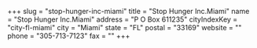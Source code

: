 +++
slug = "stop-hunger-inc-miami"
title = "Stop Hunger Inc.Miami"
name = "Stop Hunger Inc.Miami"
address = "P O Box 611235"
cityIndexKey = "city-fl-miami"
city = "Miami"
state = "FL"
postal = "33169"
website = ""
phone = "305-713-7123"
fax = ""
+++
